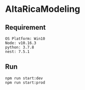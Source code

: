 # AltaRicaModeling

## Requirement
```
OS Platform: Win10
Node: v10.16.3
python: 3.7.8
nest: 7.5.1
```

## Run
```
npm run start:dev
npm run start:prod
```
